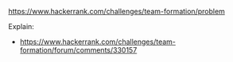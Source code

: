 https://www.hackerrank.com/challenges/team-formation/problem

Explain:
- https://www.hackerrank.com/challenges/team-formation/forum/comments/330157
